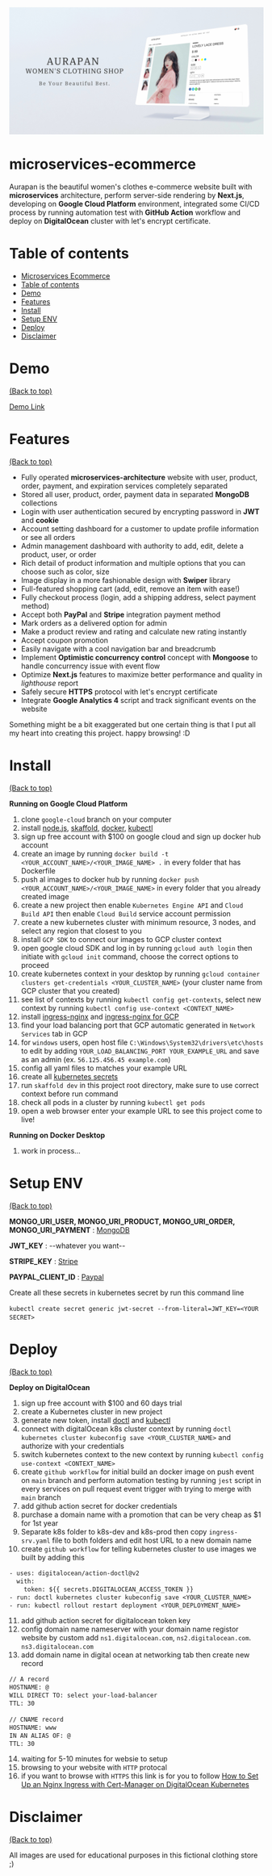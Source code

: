<!-- Add banner here -->

![Project Preview](docs/aurapan-shop-banner-1.jpg)

# microservices-ecommerce

<!-- Describe your project in brief -->

Aurapan is the beautiful women's clothes e-commerce website built with **microservices** architecture, perform server-side rendering by **Next.js**, developing on **Google Cloud Platform** environment, integrated some CI/CD process by running automation test with **GitHub Action** workflow and deploy on **DigitalOcean** cluster with let's encrypt certificate.

# Table of contents

- [Microservices Ecommerce](#microservices-ecommerce)
- [Table of contents](#table-of-contents)
- [Demo](#demo)
- [Features](#features)
- [Install](#install)
- [Setup ENV](#setup-env)
- [Deploy](#deploy)
- [Disclaimer](#disclaimer)

# Demo

[(Back to top)](#table-of-contents)

[Demo Link](https://www.aurapan.com/)

# Features

[(Back to top)](#table-of-contents)

- Fully operated **microservices-architecture** website with user, product, order, payment, and expiration services completely separated
- Stored all user, product, order, payment data in separated **MongoDB** collections
- Login with user authentication secured by encrypting password in **JWT** and **cookie**
- Account setting dashboard for a customer to update profile information or see all orders
- Admin management dashboard with authority to add, edit, delete a product, user, or order
- Rich detail of product information and multiple options that you can choose such as color, size
- Image display in a more fashionable design with **Swiper** library
- Full-featured shopping cart (add, edit, remove an item with ease!)
- Fully checkout process (login, add a shipping address, select payment method)
- Accept both **PayPal** and **Stripe** integration payment method
- Mark orders as a delivered option for admin
- Make a product review and rating and calculate new rating instantly
- Accept coupon promotion
- Easily navigate with a cool navigation bar and breadcrumb
- Implement **Optimistic concurrency control** concept with **Mongoose** to handle concurrency issue with event flow
- Optimize **Next.js** features to maximize better performance and quality in _lighthouse_ report
- Safely secure **HTTPS** protocol with let's encrypt certificate
- Integrate **Google Analytics 4** script and track significant events on the website
  <!-- - Integrate wishlist in user data (work in process...) -->
  <!-- - Product search feature (work in process...) -->
  <!-- - Sorting and filtering all product on store (work in process...) -->

Something might be a bit exaggerated but one certain thing is that I put all my heart into creating this project.
happy browsing! :D

# Install

[(Back to top)](#table-of-contents)

**Running on Google Cloud Platform**

1. clone `google-cloud` branch on your computer
2. install [node.js](https://nodejs.org/en/), [skaffold](https://skaffold.dev/), [docker](https://www.docker.com/), [kubectl](https://kubernetes.io/docs/tasks/tools/)
3. sign up free account with $100 on google cloud and sign up docker hub account
4. create an image by running `docker build -t <YOUR_ACCOUNT_NAME>/<YOUR_IMAGE_NAME> .` in every folder that has Dockerfile
5. push al images to docker hub by running `docker push <YOUR_ACCOUNT_NAME>/<YOUR_IMAGE_NAME>` in every folder that you already created image
6. create a new project then enable `Kubernetes Engine API` and `Cloud Build API` then enable `Cloud Build` service account permission
7. create a new kubernetes cluster with minimum resource, 3 nodes, and select any region that closest to you
8. install `GCP SDK` to connect our images to GCP cluster context
9. open google cloud SDK and log in by running `gcloud auth login` then initiate with `gcloud init` command, choose the correct options to proceed
10. create kubernetes context in your desktop by running `gcloud container clusters get-credentials <YOUR_CLUSTER_NAME>` (your cluster name from GCP cluster that you created)
11. see list of contexts by running `kubectl config get-contexts`, select new context by running `kubectl config use-context <CONTEXT_NAME>`
12. install [ingress-nginx](https://kubernetes.github.io/ingress-nginx/deploy/#quick-start) and [ingress-nginx for GCP](https://kubernetes.github.io/ingress-nginx/deploy/#gce-gke)
13. find your load balancing port that GCP automatic generated in `Network Services` tab in GCP
14. for `windows` users, open host file `C:\Windows\System32\drivers\etc\hosts` to edit by adding `YOUR_LOAD_BALANCING_PORT YOUR_EXAMPLE_URL` and save as an admin (ex. `56.125.456.45 example.com`)
15. config all yaml files to matches your example URL
16. create all [kubernetes secrets](#setup-env)
17. run `skaffold dev` in this project root directory, make sure to use correct context before run command
18. check all pods in a cluster by running `kubectl get pods`
19. open a web browser enter your example URL to see this project come to live!

**Running on Docker Desktop**

1. work in process...

# Setup ENV

[(Back to top)](#table-of-contents)

**MONGO_URI_USER, MONGO_URI_PRODUCT, MONGO_URI_ORDER, MONGO_URI_PAYMENT** : [MongoDB](https://www.mongodb.com/)

**JWT_KEY** : --whatever you want--

**STRIPE_KEY** : [Stripe](https://stripe.com/)

**PAYPAL_CLIENT_ID** : [Paypal](https://developer.paypal.com/home)

Create all these secrets in kubernetes secret by run this command line

`kubectl create secret generic jwt-secret --from-literal=JWT_KEY=<YOUR SECRET>`

# Deploy

[(Back to top)](#table-of-contents)

**Deploy on DigitalOcean**

1. sign up free account with $100 and 60 days trial
2. create a Kubernetes cluster in new project
3. generate new token, install [doctl](https://docs.digitalocean.com/reference/doctl/how-to/install/) and [kubectl](https://kubernetes.io/docs/tasks/tools/)
4. connect with digitalOcean k8s cluster context by running `doctl kubernetes cluster kubeconfig save <YOUR_CLUSTER_NAME>` and authorize with your credentials
5. switch kubernetes context to the new context by running `kubectl config use-context <CONTEXT_NAME>`
6. create `github workflow` for initial build an docker image on push event on `main` branch and perform automation testing by running `jest` script in every services on pull request event trigger with trying to merge with `main` branch
7. add github action secret for docker credentials
8. purchase a domain name with a promotion that can be very cheap as $1 for 1st year
9. Separate k8s folder to k8s-dev and k8s-prod then copy `ingress-srv.yaml` file to both folders and edit host URL to a new domain name
10. create `github workflow` for telling kubernetes cluster to use images we built by adding this

```
- uses: digitalocean/action-doctl@v2
  with:
    token: ${{ secrets.DIGITALOCEAN_ACCESS_TOKEN }}
- run: doctl kubernetes cluster kubeconfig save <YOUR_CLUSTER_NAME>
- run: kubectl rollout restart deployment <YOUR_DEPLOYMENT_NAME>
```

11. add github action secret for digitalocean token key
12. config domain name nameserver with your domain name registor website by custom add `ns1.digitalocean.com`, `ns2.digitalocean.com`. `ns3.digitalocean.com`
13. add domain name in digital ocean at networking tab then create new record

```
// A record
HOSTNAME: @
WILL DIRECT TO: select your-load-balancer
TTL: 30

// CNAME record
HOSTNAME: www
IN AN ALIAS OF: @
TTL: 30
```

14. waiting for 5-10 minutes for websie to setup
15. browsing to your website with `HTTP` protocal
16. if you want to browse with `HTTPS` this link is for you to follow [How to Set Up an Nginx Ingress with Cert-Manager on DigitalOcean Kubernetes](https://www.digitalocean.com/community/tutorials/how-to-set-up-an-nginx-ingress-with-cert-manager-on-digitalocean-kubernetes)

# Disclaimer

[(Back to top)](#table-of-contents)

All images are used for educational purposes in this fictional clothing store ;)
